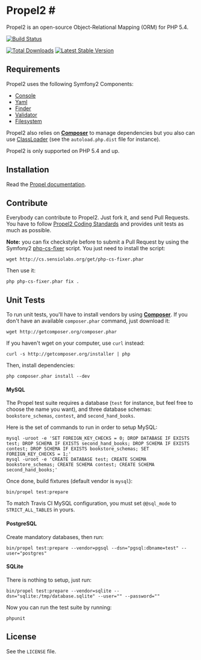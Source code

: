 # Propel2 #

Propel2 is an open-source Object-Relational Mapping (ORM) for PHP 5.4.

[![Build Status](https://secure.travis-ci.org/propelorm/Propel2.png?branch=master)](http://travis-ci.org/propelorm/Propel2)

[![Total Downloads](https://poser.pugx.org/propel/propel/downloads.png)](https://packagist.org/packages/propel/propel)
[![Latest Stable Version](https://poser.pugx.org/propel/propel/v/stable.png)](https://packagist.org/packages/propel/propel)

## Requirements ##

Propel2 uses the following Symfony2 Components:

* [Console](https://github.com/symfony/Console)
* [Yaml](https://github.com/symfony/Yaml)
* [Finder](https://github.com/symfony/Finder)
* [Validator](https://github.com/symfony/Validator)
* [Filesystem](https://github.com/symfony/Filesystem)

Propel2 also relies on [**Composer**](https://github.com/composer/composer) to manage dependencies but you
also can use [ClassLoader](https://github.com/symfony/ClassLoader) (see the `autoload.php.dist` file for instance).

Propel2 is only supported on PHP 5.4 and up.


## Installation ##

Read the [Propel documentation](http://www.propelorm.org/).


## Contribute ##

Everybody can contribute to Propel2. Just fork it, and send Pull Requests.
You have to follow [Propel2 Coding Standards](https://github.com/propelorm/Propel2/wiki/Coding-Standards) and provides unit tests as much as possible.

**Note:** you can fix checkstyle before to submit a Pull Request by using the Symfony2 [php-cs-fixer](http://cs.sensiolabs.org/) script.
You just need to install the script:

    wget http://cs.sensiolabs.org/get/php-cs-fixer.phar

Then use it:

    php php-cs-fixer.phar fix .


## Unit Tests ##

To run unit tests, you'll have to install vendors by using [**Composer**](https://github.com/composer/composer).
If you don't have an available `composer.phar` command, just download it:

    wget http://getcomposer.org/composer.phar

If you haven't wget on your computer, use `curl` instead:

    curl -s http://getcomposer.org/installer | php

Then, install dependencies:

    php composer.phar install --dev


#### MySQL ####

The Propel test suite requires a database (`test` for instance, but feel free to choose the name you want), and
three database schemas: `bookstore_schemas`, `contest`, and `second_hand_books`.

Here is the set of commands to run in order to setup MySQL:

    mysql -uroot -e 'SET FOREIGN_KEY_CHECKS = 0; DROP DATABASE IF EXISTS test; DROP SCHEMA IF EXISTS second_hand_books; DROP SCHEMA IF EXISTS contest; DROP SCHEMA IF EXISTS bookstore_schemas; SET FOREIGN_KEY_CHECKS = 1;'
    mysql -uroot -e 'CREATE DATABASE test; CREATE SCHEMA bookstore_schemas; CREATE SCHEMA contest; CREATE SCHEMA second_hand_books;'

Once done, build fixtures (default vendor is `mysql`):

    bin/propel test:prepare

To match Travis CI MySQL configuration, you must set `@@sql_mode` to `STRICT_ALL_TABLES` in yours.

#### PostgreSQL ####

Create mandatory databases, then run:

    bin/propel test:prepare --vendor=pgsql --dsn="pgsql:dbname=test" --user="postgres"

#### SQLite ####

There is nothing to setup, just run:

    bin/propel test:prepare --vendor=sqlite --dsn="sqlite:/tmp/database.sqlite" --user="" --password=""


Now you can run the test suite by running:

    phpunit


## License ##

See the `LICENSE` file.
